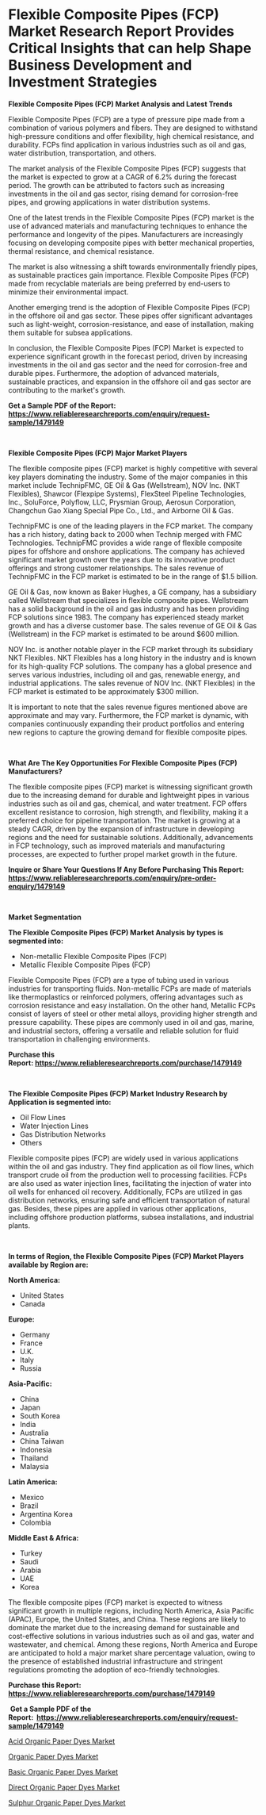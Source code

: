 <p><h1>Flexible Composite Pipes (FCP) Market Research Report Provides Critical Insights that can help Shape Business Development and Investment Strategies</h1></p><p><strong>Flexible Composite Pipes (FCP) Market Analysis and Latest Trends</strong></p>
<p><p>Flexible Composite Pipes (FCP) are a type of pressure pipe made from a combination of various polymers and fibers. They are designed to withstand high-pressure conditions and offer flexibility, high chemical resistance, and durability. FCPs find application in various industries such as oil and gas, water distribution, transportation, and others.</p><p>The market analysis of the Flexible Composite Pipes (FCP) suggests that the market is expected to grow at a CAGR of 6.2% during the forecast period. The growth can be attributed to factors such as increasing investments in the oil and gas sector, rising demand for corrosion-free pipes, and growing applications in water distribution systems.</p><p>One of the latest trends in the Flexible Composite Pipes (FCP) market is the use of advanced materials and manufacturing techniques to enhance the performance and longevity of the pipes. Manufacturers are increasingly focusing on developing composite pipes with better mechanical properties, thermal resistance, and chemical resistance.</p><p>The market is also witnessing a shift towards environmentally friendly pipes, as sustainable practices gain importance. Flexible Composite Pipes (FCP) made from recyclable materials are being preferred by end-users to minimize their environmental impact.</p><p>Another emerging trend is the adoption of Flexible Composite Pipes (FCP) in the offshore oil and gas sector. These pipes offer significant advantages such as light-weight, corrosion-resistance, and ease of installation, making them suitable for subsea applications.</p><p>In conclusion, the Flexible Composite Pipes (FCP) Market is expected to experience significant growth in the forecast period, driven by increasing investments in the oil and gas sector and the need for corrosion-free and durable pipes. Furthermore, the adoption of advanced materials, sustainable practices, and expansion in the offshore oil and gas sector are contributing to the market's growth.</p></p>
<p><strong>Get a Sample PDF of the Report:&nbsp; <a href="https://www.reliableresearchreports.com/enquiry/request-sample/1479149">https://www.reliableresearchreports.com/enquiry/request-sample/1479149</a></strong></p>
<p>&nbsp;</p>
<p><strong>Flexible Composite Pipes (FCP) Major Market Players</strong></p>
<p><p>The flexible composite pipes (FCP) market is highly competitive with several key players dominating the industry. Some of the major companies in this market include TechnipFMC, GE Oil & Gas (Wellstream), NOV Inc. (NKT Flexibles), Shawcor (Flexpipe Systems), FlexSteel Pipeline Technologies, Inc., SoluForce, Polyflow, LLC, Prysmian Group, Aerosun Corporation, Changchun Gao Xiang Special Pipe Co., Ltd., and Airborne Oil & Gas.</p><p>TechnipFMC is one of the leading players in the FCP market. The company has a rich history, dating back to 2000 when Technip merged with FMC Technologies. TechnipFMC provides a wide range of flexible composite pipes for offshore and onshore applications. The company has achieved significant market growth over the years due to its innovative product offerings and strong customer relationships. The sales revenue of TechnipFMC in the FCP market is estimated to be in the range of $1.5 billion.</p><p>GE Oil & Gas, now known as Baker Hughes, a GE company, has a subsidiary called Wellstream that specializes in flexible composite pipes. Wellstream has a solid background in the oil and gas industry and has been providing FCP solutions since 1983. The company has experienced steady market growth and has a diverse customer base. The sales revenue of GE Oil & Gas (Wellstream) in the FCP market is estimated to be around $600 million.</p><p>NOV Inc. is another notable player in the FCP market through its subsidiary NKT Flexibles. NKT Flexibles has a long history in the industry and is known for its high-quality FCP solutions. The company has a global presence and serves various industries, including oil and gas, renewable energy, and industrial applications. The sales revenue of NOV Inc. (NKT Flexibles) in the FCP market is estimated to be approximately $300 million.</p><p>It is important to note that the sales revenue figures mentioned above are approximate and may vary. Furthermore, the FCP market is dynamic, with companies continuously expanding their product portfolios and entering new regions to capture the growing demand for flexible composite pipes.</p></p>
<p>&nbsp;</p>
<p><strong>What Are The Key Opportunities For Flexible Composite Pipes (FCP) Manufacturers?</strong></p>
<p><p>The flexible composite pipes (FCP) market is witnessing significant growth due to the increasing demand for durable and lightweight pipes in various industries such as oil and gas, chemical, and water treatment. FCP offers excellent resistance to corrosion, high strength, and flexibility, making it a preferred choice for pipeline transportation. The market is growing at a steady CAGR, driven by the expansion of infrastructure in developing regions and the need for sustainable solutions. Additionally, advancements in FCP technology, such as improved materials and manufacturing processes, are expected to further propel market growth in the future.</p></p>
<p><strong>Inquire or Share Your Questions If Any Before Purchasing This Report: <a href="https://www.reliableresearchreports.com/enquiry/pre-order-enquiry/1479149">https://www.reliableresearchreports.com/enquiry/pre-order-enquiry/1479149</a></strong></p>
<p>&nbsp;</p>
<p><strong>Market Segmentation</strong></p>
<p><strong>The Flexible Composite Pipes (FCP) Market Analysis by types is segmented into:</strong></p>
<p><ul><li>Non-metallic Flexible Composite Pipes (FCP)</li><li>Metallic Flexible Composite Pipes (FCP)</li></ul></p>
<p><p>Flexible Composite Pipes (FCP) are a type of tubing used in various industries for transporting fluids. Non-metallic FCPs are made of materials like thermoplastics or reinforced polymers, offering advantages such as corrosion resistance and easy installation. On the other hand, Metallic FCPs consist of layers of steel or other metal alloys, providing higher strength and pressure capability. These pipes are commonly used in oil and gas, marine, and industrial sectors, offering a versatile and reliable solution for fluid transportation in challenging environments.</p></p>
<p><strong>Purchase this Report:&nbsp;<a href="https://www.reliableresearchreports.com/purchase/1479149">https://www.reliableresearchreports.com/purchase/1479149</a></strong></p>
<p>&nbsp;</p>
<p><strong>The Flexible Composite Pipes (FCP) Market Industry Research by Application is segmented into:</strong></p>
<p><ul><li>Oil Flow Lines</li><li>Water Injection Lines</li><li>Gas Distribution Networks</li><li>Others</li></ul></p>
<p><p>Flexible composite pipes (FCP) are widely used in various applications within the oil and gas industry. They find application as oil flow lines, which transport crude oil from the production well to processing facilities. FCPs are also used as water injection lines, facilitating the injection of water into oil wells for enhanced oil recovery. Additionally, FCPs are utilized in gas distribution networks, ensuring safe and efficient transportation of natural gas. Besides, these pipes are applied in various other applications, including offshore production platforms, subsea installations, and industrial plants.</p></p>
<p>&nbsp;</p>
<p><strong>In terms of Region, the Flexible Composite Pipes (FCP) Market Players available by Region are:</strong></p>
<p>
    <p> <strong> North America: </strong>
        <ul>
            <li>United States</li>
            <li>Canada</li>
        </ul>
        </p> 
    <p> <strong> Europe: </strong>
        <ul>
            <li>Germany</li>
            <li>France</li>
            <li>U.K.</li>
            <li>Italy</li>
            <li>Russia</li>
        </ul>
        </p> 
    <p> <strong> Asia-Pacific: </strong>
        <ul>
            <li>China</li>
            <li>Japan</li>
            <li>South Korea</li>
            <li>India</li>
            <li>Australia</li>
            <li>China Taiwan</li>
            <li>Indonesia</li>
            <li>Thailand</li>
            <li>Malaysia</li>
        </ul>
        </p> 
    <p> <strong> Latin America: </strong>
        <ul>
            <li>Mexico</li>
            <li>Brazil</li>
            <li>Argentina Korea</li>
            <li>Colombia</li>
        </ul>
        </p> 
    <p> <strong> Middle East & Africa: </strong>
        <ul>
            <li>Turkey</li>
            <li>Saudi</li>
            <li>Arabia</li>
            <li>UAE</li>
            <li>Korea</li>
        </ul>
    </p>
    </p>
<p><p>The flexible composite pipes (FCP) market is expected to witness significant growth in multiple regions, including North America, Asia Pacific (APAC), Europe, the United States, and China. These regions are likely to dominate the market due to the increasing demand for sustainable and cost-effective solutions in various industries such as oil and gas, water and wastewater, and chemical. Among these regions, North America and Europe are anticipated to hold a major market share percentage valuation, owing to the presence of established industrial infrastructure and stringent regulations promoting the adoption of eco-friendly technologies.</p></p>
<p><strong>Purchase this Report: <a href="https://www.reliableresearchreports.com/purchase/1479149">https://www.reliableresearchreports.com/purchase/1479149</a></strong></p>
<p>&nbsp;<strong>Get a Sample PDF of the Report:&nbsp;&nbsp;<a href="https://www.reliableresearchreports.com/enquiry/request-sample/1479149">https://www.reliableresearchreports.com/enquiry/request-sample/1479149</a></strong></p>
<p><strong></strong></p>
<p><p><a href="https://github.com/amae102299/Market-Research-Report-List-1/blob/main/acid-organic-paper-dyes-market.md">Acid Organic Paper Dyes Market</a></p><p><a href="https://github.com/abbypearson7765/Market-Research-Report-List-1/blob/main/organic-paper-dyes-market.md">Organic Paper Dyes Market</a></p><p><a href="https://github.com/prosalinda88/Market-Research-Report-List-1/blob/main/basic-organic-paper-dyes-market.md">Basic Organic Paper Dyes Market</a></p><p><a href="https://github.com/jonneygiverf/Market-Research-Report-List-1/blob/main/direct-organic-paper-dyes-market.md">Direct Organic Paper Dyes Market</a></p><p><a href="https://github.com/dziulagalemab/Market-Research-Report-List-1/blob/main/sulphur-organic-paper-dyes-market.md">Sulphur Organic Paper Dyes Market</a></p></p>